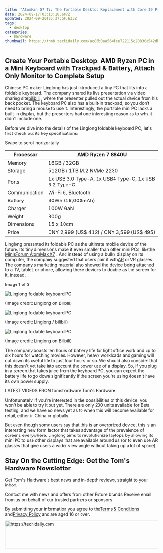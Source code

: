 ```yaml
---
title: "AtomMan G7 Ti: The Portable Desktop Replacement with Core I9 Processor and NVIDIA RTX GPU"
date: 2024-09-17T03:13:10.607Z
updated: 2024-09-20T05:37:59.633Z
tags:
  - desktop
categories:
  - hardware
thumbnail: https://thmb.techidaily.com/ac86b0aa564fee722115c20830e542db073002bfbdd584be2acd66419238b8a6.png
---
```


## Create Your Portable Desktop: AMD Ryzen PC in a Mini Keyboard with Trackpad & Battery, Attach Only Monitor to Complete Setup

Chinese PC maker Linglong has just introduced a tiny PC that fits into a foldable keyboard. The company shared its live presentation via video sharing site[bilibili](https://emakicms.com/brand/21/articles/view/2009106) , where the presenter pulled out the actual device from his back pocket. The keyboard PC also has a built-in trackpad, so you don't need to bring a mouse to use it. Interestingly, the portable mini PC lacks a built-in display, but the presenters had one interesting reason as to why it didn't include one.

 Before we dive into the details of the Linglong foldable keyboard PC, let's first check out its key specifications:

 Swipe to scroll horizontally

| Processor     | AMD Ryzen 7 8840U                                    |
| ------------- | ---------------------------------------------------- |
| Memory        | 16GB / 32GB                                          |
| Storage       | 512GB / 1TB M.2 NVMe 2230                            |
| Ports         | 1x USB 3.0 Type-A, 1x USB4 Type-C, 1x USB 3.2 Type-C |
| Communication | Wi-Fi 6, Bluetooth                                   |
| Battery       | 60Wh (16,000mAh)                                     |
| Charger       | 100W GaN                                             |
| Weight        | 800g                                                 |
| Dimensions    | 15 x 10cm                                            |
| Price         | CNY 2,999 (US$ 412) / CNY 3,599 (US$ 495)            |

 Linglong presented its foldable PC as the ultimate mobile device of the future. Its tiny dimensions make it even smaller than other mini PCs, like[the MinisForum AtomMax X7](https://www.tomshardware.com/desktops/mini-pcs/minisforum-atomman-x7-ti-touchscreen-mini-pc-comes-packing-an-intel-core-ultra-9-185h) . And instead of using a bulky display on its computer, the company suggested that users pair it with[AR](https://www.tomshardware.com/tag/augmented-reality) or VR glasses. The company's marketing material also showed the device being attached to a TV, tablet, or phone, allowing these devices to double as the screen for it, instead.

 Image 1 of 3

![Linglong foldable keyboard PC](https://vanilla.futurecdn.net/cyclingnews/media/img/missing-image.svg)

 (Image credit: Linglong on Bilibili)

![Linglong foldable keyboard PC ](https://vanilla.futurecdn.net/cyclingnews/media/img/missing-image.svg)

 (Image credit: Linglong / bilibili)

![Linglong foldable keyboard PC](https://vanilla.futurecdn.net/cyclingnews/media/img/missing-image.svg)

 (Image credit: Linglong on Bilibili)

 The company boasts ten hours of battery life for light office work and up to six hours for watching movies. However, heavy workloads and gaming will cut down its useful life to just four hours or so. We should also consider that this doesn't yet take into account the power use of a display. So, if you plug in a screen that takes juice from the keyboard PC, you can expect the battery life to go down significantly if the screen you're using doesn't have its own power supply.

 LATEST VIDEOS FROM tomshardware Tom's Hardware

 Unfortunately, if you're interested in the possibilities of this device, you won't be able to try it out yet. There are only 200 units available for Beta testing, and we have no news yet as to when this will become available for retail, either in China or globally.

 But even though some users say that this is an overpriced device, this is an interesting new form factor that takes advantage of the prevalence of screens everywhere. Linglong aims to revolutionize laptops by allowing its mini PC to use other displays that are available around us (or to even use AR glasses that give users a wider view angle without taking up a lot of space).

## Stay On the Cutting Edge: Get the Tom's Hardware Newsletter

 Get Tom's Hardware's best news and in-depth reviews, straight to your inbox.

 Contact me with news and offers from other Future brands  Receive email from us on behalf of our trusted partners or sponsors

 By submitting your information you agree to the[Terms & Conditions](https://futureplc.com/terms-conditions/) and[Privacy Policy](https://futureplc.com/privacy-policy/) and are aged 16 or over.

<ins class="adsbygoogle"
     style="display:block"
     data-ad-format="autorelaxed"
     data-ad-client="ca-pub-7571918770474297"
     data-ad-slot="1223367746"></ins>

<ins class="adsbygoogle"
     style="display:block"
     data-ad-client="ca-pub-7571918770474297"
     data-ad-slot="8358498916"
     data-ad-format="auto"
     data-full-width-responsive="true"></ins>



<!-- affiliate ads begin -->
<a href="https://appsumo.8odi.net/c/5597632/2144299/7443" target="_top" id="2144299">
  <img src="//a.impactradius-go.com/display-ad/7443-2144299" border="0" alt="https://techidaily.com" width="728" height="90"/>
</a>
<img height="0" width="0" src="https://appsumo.8odi.net/i/5597632/2144299/7443" style="position:absolute;visibility:hidden;" border="0" />
<!-- affiliate ads end -->

